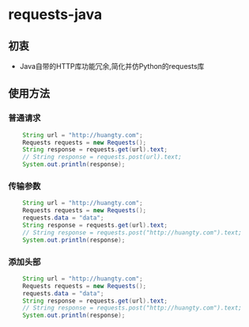 # requests-java

## 初衷
* Java自带的HTTP库功能冗余,简化并仿Python的requests库

## 使用方法

### 普通请求
```java
    String url = "http://huangty.com";
    Requests requests = new Requests();
    String response = requests.get(url).text;
    // String response = requests.post(url).text;
    System.out.println(response);

```

### 传输参数
```java
    String url = "http://huangty.com";
    Requests requests = new Requests();
    requests.data = "data";
    String response = requests.get(url).text;
    // String response = requests.post("http://huangty.com").text;
    System.out.println(response);

```

### 添加头部
```java
    String url = "http://huangty.com";
    Requests requests = new Requests();
    requests.data = "data";
    String response = requests.get(url).text;
    // String response = requests.post("http://huangty.com").text;
    System.out.println(response);
```